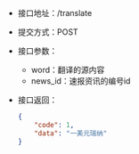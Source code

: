 * 接口地址：/translate

* 提交方式：POST

* 接口参数：

  * word：翻译的源内容
  * news\_id：速报资讯的编号id

* 接口返回：

  ```json
  {
      "code": 1,
      "data": "一美元瑞纳"
  }
  ```



